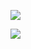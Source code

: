 ![](https://www.nta.go.jp/tmp/8f08ad6f-0723-4e55-8ac1-4826b2a0d2a8/images/6b5c87aee0cc0c156362de4f66ad5fbdd1966a00ef50a10623f986717c516fb4.jpg)

![](https://www.nta.go.jp/tmp/8f08ad6f-0723-4e55-8ac1-4826b2a0d2a8/images/cc6261ec79264213ae5d44f075a532073e421f903b76dbcae2fb4bf6929d475a.jpg)